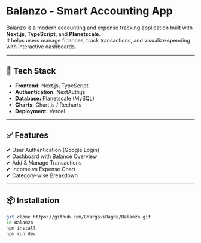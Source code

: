 # Balanzo - Smart Accounting App

Balanzo is a modern accounting and expense tracking application built with **Next.js**, **TypeScript**, and **Planetscale**.  
It helps users manage finances, track transactions, and visualize spending with interactive dashboards.

---

## 🚀 Tech Stack
- **Frontend:** Next.js, TypeScript
- **Authentication:** NextAuth.js
- **Database:** Planetscale (MySQL)
- **Charts:** Chart.js / Recharts
- **Deployment:** Vercel

---

## ✅ Features
✔ User Authentication (Google Login)  
✔ Dashboard with Balance Overview  
✔ Add & Manage Transactions  
✔ Income vs Expense Chart  
✔ Category-wise Breakdown  

---

## 📦 Installation
```bash
git clone https://github.com/BhargaviDagde/Balanzo.git
cd Balanzo
npm install
npm run dev
